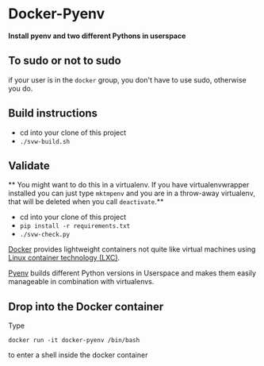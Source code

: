 # Docker-Pyenv

**Install pyenv and two different Pythons in userspace**

## To sudo or not to sudo

if your user is in the `docker` group, you don't have to use sudo, otherwise you do.

## Build instructions

* cd into your clone of this project
* `./svw-build.sh`

## Validate

** You might want to do this in a virtualenv. If you have virtualenvwrapper installed you can just type `mktmpenv` and you are in a throw-away virtualenv, that will be deleted when you call `deactivate`.**

* cd into your clone of this project
* `pip install -r requirements.txt`
* `./svw-check.py`

[Docker](https://www.docker.com/) provides lightweight containers not quite like virtual machines using [Linux container technology (LXC)](https://linuxcontainers.org).

[Pyenv](https://github.com/yyuu/pyenv) builds different Python versions in Userspace and makes them easily manageable in combination with virtualenvs.

## Drop into the Docker container

Type 

`docker run -it docker-pyenv /bin/bash` 

to enter a shell inside the docker container

